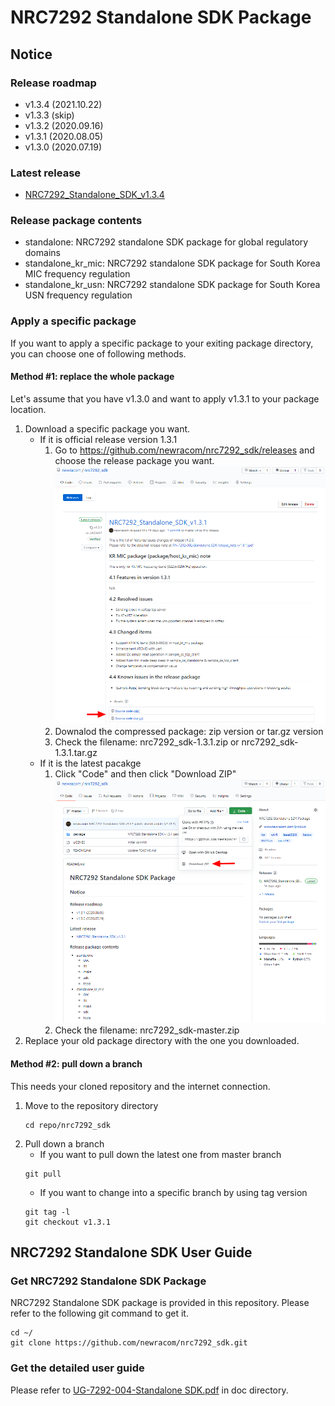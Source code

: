# NRC7292 Standalone SDK Package

## Notice
### Release roadmap
- v1.3.4 (2021.10.22)
- v1.3.3 (skip)
- v1.3.2 (2020.09.16)
- v1.3.1 (2020.08.05)
- v1.3.0 (2020.07.19)

### Latest release
- [NRC7292_Standalone_SDK_v1.3.4](https://github.com/newracom/nrc7292_sdk/releases/tag/v1.3.4)

### Release package contents
- standalone: NRC7292 standalone SDK package for global regulatory domains
- standalone_kr_mic: NRC7292 standalone SDK package for South Korea MIC frequency regulation
- standalone_kr_usn: NRC7292 standalone SDK package for South Korea USN frequency regulation

### Apply a specific package
If you want to apply a specific package to your exiting package directory, you can choose one of following methods.
#### Method #1: replace the whole package
Let's assume that you have v1.3.0 and want to apply v1.3.1 to your package location.
1. Download a specific package you want.
   * If it is official release version 1.3.1
     1. Go to https://github.com/newracom/nrc7292_sdk/releases and choose the release package you want.
     ![sdk_release](/images/sdk_release.png)
     1. Downalod the compressed package: zip version or tar.gz version
     1. Check the filename: nrc7292_sdk-1.3.1.zip or nrc7292_sdk-1.3.1.tar.gz
   * If it is the latest pacakge
     1. Click "Code" and then click "Download ZIP"
     ![sdk_latest](/images/sdk_latest.png)
     1. Check the filename: nrc7292_sdk-master.zip
1. Replace your old package directory with the one you downloaded.
#### Method #2: pull down a branch
This needs your cloned repository and the internet connection.
1. Move to the repository directory
   ```
   cd repo/nrc7292_sdk
   ```
1. Pull down a branch
   * If you want to pull down the latest one from master branch
   ```
   git pull
   ```
   * If you want to change into a specific branch by using tag version
   ```
   git tag -l
   git checkout v1.3.1
   ```

## NRC7292 Standalone SDK User Guide
### Get NRC7292 Standalone SDK Package
NRC7292 Standalone SDK package is provided in this repository. Please refer to the following git command to get it.
```
cd ~/
git clone https://github.com/newracom/nrc7292_sdk.git
```

### Get the detailed user guide
Please refer to [UG-7292-004-Standalone SDK.pdf](https://github.com/newracom/nrc7292_sdk/blob/master/package/standalone/doc/UG-7292-004-Standalone%20SDK.pdf) in doc directory. 
